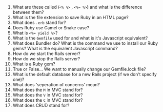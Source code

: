 1. What are these called (`<% %>` , `<%= %>`) and what is the difference between them?
2. What is the file extension to save Ruby in an HTML page?
3. What does `.erb` stand for?
4. Does Ruby use Camel or Snake case?
5. What is `<%= yield %>`?
6. What is the `Gemfile` used for and what is it's Javascript equivalent?
7. What does Bundler do? What is the command we use to install our Ruby gems? What is the equivalent Javascript command?
8. How do we start the Rails server?
9. How do we stop the Rails server?
10. What is a Ruby gem?
11. True or False... We want to manually change our Gemfile.lock file?
12. What is the default database for a new Rails project (if we don't specify one)?
13. What does 'seperation of concerns' mean?
14. What does the `M` in MVC stand for?
15. What does the `V` in MVC stand for?
16. What does the `C` in MVC stand for?
17. What does CRUD stand for?
